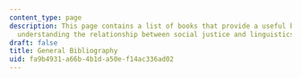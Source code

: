 ```yaml
---
content_type: page
description: This page contains a list of books that provide a useful background for
  understanding the relationship between social justice and linguistics.
draft: false
title: General Bibliography
uid: fa9b4931-a66b-4b1d-a50e-f14ac336ad02
---
```

